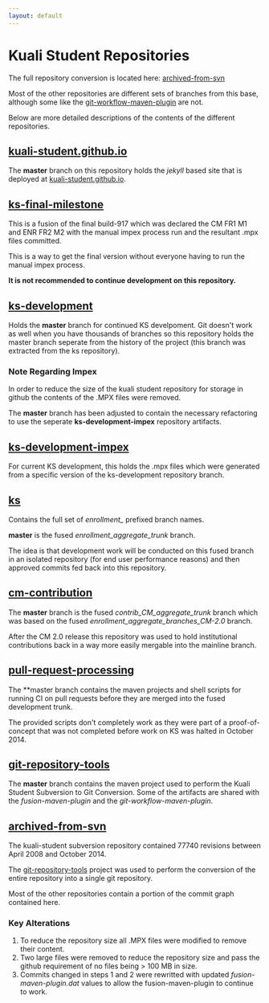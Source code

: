```yaml
---
layout: default
---
```


# Kuali Student Repositories

The full repository conversion is located here: [archived-from-svn](https://github.com/kuali-student/archived-from-svn)

Most of the other repositories are different sets of branches from this base, although some like the [git-workflow-maven-plugin](https://github.com/kuali-student/git-workflow-maven-plugin) are not.

Below are more detailed descriptions of the contents of the different repositories.

## [kuali-student.github.io](https://github.com/kuali-student/kuali-student.github.io)

The **master** branch on this repository holds the *jekyll* based site that is deployed at [kuali-student.github.io](https://kuali-student.github.io).

## [ks-final-milestone](https://github.com/kuali-student/ks-final-milestone) 

This is a fusion of the final build-917 which was declared the CM FR1 M1 and ENR FR2 M2 with the manual impex process
run and the resultant .mpx files committed.

This is a way to get the final version without everyone having to run the manual impex process.

**It is not recommended to continue development on this repository.**

## [ks-development](https://github.com/kuali-student/ks-development)

Holds the **master** branch for continued KS develpoment.  Git doesn't work as well when you have thousands of branches so this repository holds the master branch seperate from the history of the project (this branch was extracted from the ks repository).  

### Note Regarding Impex

In order to reduce the size of the kuali student repository for storage in github the contents of the .MPX files were removed.

The **master** branch has been adjusted to contain the necessary refactoring to use the seperate **ks-development-impex** repository artifacts.

## [ks-development-impex](https://github.com/kuali-student/ks-development-impex)

For current KS development, this holds the .mpx files which were generated from a specific version of the ks-development repository branch.

## [ks](https://github.com/kuali-student/ks)

Contains the full set of *enrollment_* prefixed branch names.

**master** is the fused *enrollment_aggregate_trunk* branch.

The idea is that development work will be conducted on this fused branch in an isolated repository (for end user performance reasons) and then approved commits fed back into this repository.

## [cm-contribution](https://github.com/kuali-student/cm-contribution)

The **master** branch is the fused *contrib_CM_aggregate_trunk* branch which was based on the fused *enrollment_aggregate_branches_CM-2.0* branch.

After the CM 2.0 release this repository was used to hold institutional contributions back in a way more easily mergable into the mainline branch.

## [pull-request-processing](https://github.com/kuali-student/pull-request-processing)

The **master branch contains the maven projects and shell scripts for running CI on pull requests before they are merged into the fused development trunk.

The provided scripts don't completely work as they were part of a proof-of-concept that was not completed before work on KS was halted in October 2014.


## [git-repository-tools](https://github.com/kuali-student/git-repository-tools)

The **master** branch contains the maven project used to perform the Kuali Student Subversion to Git Conversion.  Some of the artifacts are shared with the *fusion-maven-plugin* and the *git-workflow-maven-plugin*.

## [archived-from-svn](https://github.com/kuali-student/archived-from-svn)

The kuali-student subversion repository contained 77740 revisions between April 2008 and October 2014.

The [git-repository-tools](https://github.com/kuali-student/git-repository-tools) project was used to perform the conversion of the entire repository into a single git repository.  

Most of the other repositories contain a portion of the commit graph contained here.

### Key Alterations

1. To reduce the repository size all .MPX files were modified to remove their content.
2. Two large files were removed to reduce the repository size and pass the github requirement of no files being > 100 MB in size.
3. Commits changed in steps 1 and 2 were rewritted with updated *fusion-maven-plugin.dat* values to allow the fusion-maven-plugin to continue to work.


